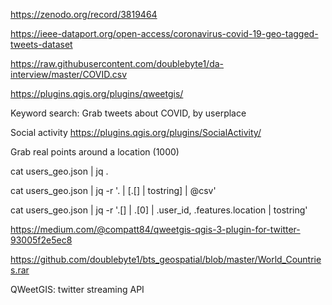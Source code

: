 https://zenodo.org/record/3819464


https://ieee-dataport.org/open-access/coronavirus-covid-19-geo-tagged-tweets-dataset

https://raw.githubusercontent.com/doublebyte1/da-interview/master/COVID.csv

https://plugins.qgis.org/plugins/qweetgis/

Keyword search:
Grab tweets about COVID, by userplace

Social activity
https://plugins.qgis.org/plugins/SocialActivity/

Grab real points around a location (1000)

cat users_geo.json | jq .

cat users_geo.json | jq -r '. | [.[] | tostring] | @csv'



cat users_geo.json | jq -r '.[] | .[0] | .user_id, .features.location  | tostring'


https://medium.com/@compatt84/qweetgis-qgis-3-plugin-for-twitter-93005f2e5ec8

https://github.com/doublebyte1/bts_geospatial/blob/master/World_Countries.rar


QWeetGIS: twitter streaming API
